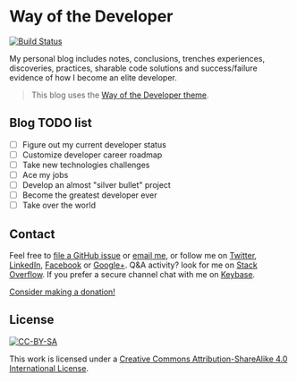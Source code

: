 
# Way of the Developer

[![Build Status](https://travis-ci.org/gfarfanb/gfarfanb.github.io.svg?branch=master)](https://travis-ci.org/gfarfanb/gfarfanb.github.io)

My personal blog includes notes, conclusions, trenches experiences, discoveries, practices, 
sharable code solutions and success/failure evidence of how I become an elite developer. 

> This blog uses the [Way of the Developer theme](https://github.com/gfarfanb/way-of-the-developer).

## Blog TODO list

- [ ] Figure out my current developer status
- [ ] Customize developer career roadmap
- [ ] Take new technologies challenges
- [ ] Ace my jobs
- [ ] Develop an almost "silver bullet" project
- [ ] Become the greatest developer ever
- [ ] Take over the world

## Contact

Feel free to [file a GitHub issue](https://github.com/gfarfanb/gfarfanb.github.io/issues/new) or 
[email me](mailto:gfarfanb@gmail.com), or follow me on [Twitter](https://twitter.com/gfarfanb), 
[LinkedIn](http://www.linkedin.com/in/gfarfanb), [Facebook](https://facebook.com/gfarfanb.dev) or 
[Google+](https://plus.google.com/communities/107569955928985848857). Q&A activity? look for me on
[Stack Overflow](https://stackoverflow.com/users/5133929/gfarfanb). If you prefer a secure channel 
chat with me on [Keybase](https://keybase.io/gfarfanb).

[Consider making a donation!](https://gfarfanb.github.io/donation.html)

## License

[![CC-BY-SA](https://i.creativecommons.org/l/by-sa/4.0/88x31.png)](http://creativecommons.org/licenses/by-sa/4.0/)

This work is licensed under a [Creative Commons Attribution-ShareAlike 4.0 International License](http://creativecommons.org/licenses/by-sa/4.0/).
